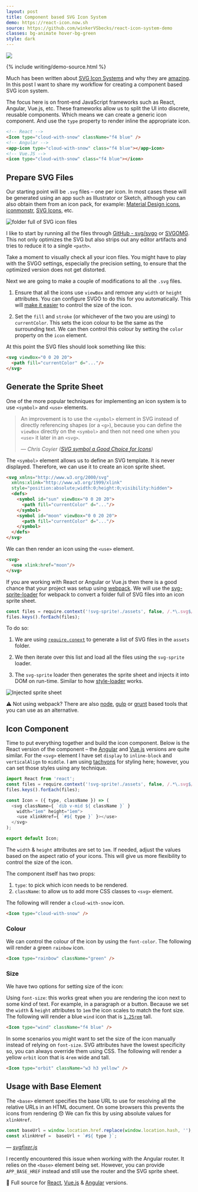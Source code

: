 ```yaml
---
layout: post
title: Component based SVG Icon System
demo: https://react-icon.now.sh
source: https://github.com/winkerVSbecks/react-icon-system-demo
classes: bg-animate hover-bg-green
style: dark
---
```


![](/img/icons.png)

{% include writing/demo-source.html %}

Much has been written about [SVG Icon Systems](https://css-tricks.com/svg-sprites-use-better-icon-fonts/) and why they are [amazing](http://jonibologna.com/svg-sprites-and-icon-systems-are-super/). In this post I want to share my workflow for creating a component based SVG icon system.

The focus here is on front-end JavaScript frameworks such as React, Angular, Vue.js, etc. These frameworks allow us to split the UI into discrete, reusable components. Which means we can create a generic icon component. And use the `type` property to render inline the appropriate icon.

```html
<!-- React -->
<Icon type="cloud-with-snow" className="f4 blue" />
<!-- Angular -->
<app-icon type="cloud-with-snow" class="f4 blue"></app-icon>
<!-- Vue.JS -->
<icon type="cloud-with-snow" class="f4 blue"></icon>
```


## Prepare SVG Files
Our starting point will be `.svg` files  – one per icon.  In most cases these will be generated using an app such as Illustrator or Sketch, although you can also obtain them from an icon pack, for example: [Material Design icons](https://github.com/google/material-design-icons), [iconmonstr](http://iconmonstr.com/), [SVG Icons](http://svgicons.sparkk.fr/), etc.

![folder full of SVG icon files](/img/folder-of-icons.png)

I like to start by running all the files through [GitHub - svg/svgo](https://github.com/svg/svgo) or [SVGOMG](https://jakearchibald.github.io/svgomg/). This not only optimizes the SVG but also strips out any editor artifacts and tries to reduce it to a single `<path>`.

Take a moment to visually check all your icon files. You might have to play with the SVGO settings, especially the precision setting, to ensure that the optimized version does not get distorted.

Next we are going to make a couple of modifications to all the `.svg` files.

1. Ensure that all the icons use `viewBox` and remove any `width` or `height` attributes. You can configure SVGO to do this for you automatically. This will [make it easier](https://youtu.be/af4ZQJ14yu8?t=309) to control the size of the icon.

2. Set the `fill` and `stroke` (or whichever of the two you are using) to  `currentColor`. This sets the icon colour to be the same as the surrounding text. We can then control this colour by setting the `color` property on the `icon` element.

At this point the SVG files should look something like this:

```html
<svg viewBox="0 0 20 20">
  <path fill="currentColor" d="..."/>
</svg>
```


## Generate the Sprite Sheet
One of the more popular techniques for implementing an icon system is to use `<symbol>` and `<use>` elements.

<blockquote class="mv5">
  <p>An improvement is to use the <code>&lt;symbol&gt;</code> element in SVG instead of directly referencing shapes (or a <code>&lt;g&gt;</code>), because you can define the <code>viewBox</code> directly on the <code>&lt;symbol&gt;</code> and then not need one when you <code>&lt;use&gt;</code> it later in an <code>&lt;svg&gt;</code>.</p>

  <cite>
    &mdash; Chris Coyier (<a href="https://css-tricks.com/svg-symbol-good-choice-icons/">SVG symbol a Good Choice for Icons</a>)
	</cite>
</blockquote>

The `<symbol>` element allows us to define an SVG template. It is never displayed. Therefore, we can use it to create an icon sprite sheet.

```html
<svg xmlns="http://www.w3.org/2000/svg"
  xmlns:xlink="http://www.w3.org/1999/xlink"
  style="position:absolute;width:0;height:0;visibility:hidden">
  <defs>
    <symbol id="sun" viewBox="0 0 20 20">
      <path fill="currentColor" d="..."/>
    </symbol>
    <symbol id="moon" viewBox="0 0 20 20">
      <path fill="currentColor" d="..."/>
    </symbol>
  </defs>
</svg>
```

We can then render an icon using the `<use>` element.

```html
<svg>
  <use xlink:href="moon"/>
</svg>
```


If you are working with React or Angular or Vue.js then there is a good chance that your project was setup using [webpack](https://webpack.js.org/). We will use the [svg-sprite-loader](https://www.npmjs.com/package/svg-sprite-loader) for webpack to convert a folder full of SVG files into an icon sprite sheet.

```js
const files = require.context('!svg-sprite!./assets', false, /.*\.svg$/);
files.keys().forEach(files);
```

To do so:

1. We are using [`require.conext`](https://webpack.js.org/guides/dependency-management/#require-context) to generate a list of SVG files in the `assets` folder.

2. We then iterate over this list and load all the files using the `svg-sprite` loader.

3. The `svg-sprite` loader then generates the sprite sheet and injects it into DOM on run-time. Similar to how [style-loader](https://github.com/webpack/style-loader) works.

![Injected sprite sheet](/img/injected-sprite-sheet.jpg)

⚠️ Not using webpack? There are also [node](https://github.com/jkphl/svg-sprite), [gulp](https://github.com/jkphl/gulp-svg-sprite) or  [grunt](https://github.com/jkphl/grunt-svg-sprite) based tools that you can use as an alternative.


## Icon Component

Time to put everything together and build the icon component. Below is the React version of the component – the [Angular](https://github.com/winkerVSbecks/ng2-icon-system-demo/blob/master/src/app/icon/icon.component.ts) and [Vue.js](https://github.com/winkerVSbecks/vue-icon-system-demo/blob/master/src/components/Icon.vue) versions are quite similar. For the `<svg>` element I have set `display` to `inline-block` and `verticalAlign` to `middle`. I am using [tachyons](http://tachyons.io/) for styling here; however, you can set those styles using any technique.

```js
import React from 'react';
const files = require.context('!svg-sprite!./assets', false, /.*\.svg$/);
files.keys().forEach(files);

const Icon = ({ type, className }) => (
  <svg className={ `dib v-mid ${ className }` }
    width="1em" height="1em">
    <use xlinkHref={ `#${ type }` }></use>
  </svg>
);

export default Icon;
```

The `width` & `height` attributes are set to `1em`. If needed, adjust the values based on the aspect ratio of your icons. This will give us more flexibility to control the size of the icon.

The component itself has two props:
1. `type`: to pick which icon needs to be rendered.
2. `className`: to allow us to add more CSS classes to `<svg>` element.

The following will render a `cloud-with-snow` icon.

```html
<Icon type="cloud-with-snow" />
```

### Colour

We can control the colour of the icon by using the `font-color`. The following will render a green `rainbow` icon.

```html
<Icon type="rainbow" className="green" />
```

### Size

We have two options for setting size of the icon:

Using `font-size`: this works great when you are rendering the icon next to some kind of text. For example, in a paragraph or a button. Because we set the `width` & `height` attributes to `1em` the icon scales to match the font size. The following will render a blue `wind` icon that is [`1.25rem`](http://tachyons.io/docs/typography/scale) tall.

```html
<Icon type="wind" className="f4 blue" />
```

In some scenarios you might want to set the size of the icon manually instead of relying on `font-size`. SVG attributes have the lowest specificity so, you can always override them using CSS. The following will render a yellow `orbit` icon that is `4rem` wide and tall.

```html
<Icon type="orbit" className="w3 h3 yellow" />
```

## Usage with Base Element

The `<base>` element specifies the base URL to use for resolving all the relative URLs in an HTML document. On some browsers this prevents the icons from rendering 😞 We can fix this by using absolute values for `xlinkHref`.

```js
const baseUrl = window.location.href.replace(window.location.hash, '');
const xlinkHref =  baseUrl + `#${ type }`;
```

<cite>&mdash; [svgfixer.js](https://gist.github.com/leonderijke/c5cf7c5b2e424c0061d2)</cite>

I recently encountered this issue when working with the Angular router. It relies on the `<base>` element being set. However, you can provide `APP_BASE_HREF` instead and still use the router and the SVG sprite sheet.

🍞 Full source for [React](https://github.com/winkerVSbecks/react-icon-system-demo), [Vue.js](https://github.com/winkerVSbecks/vue-icon-system-demo) &  [Angular](https://github.com/winkerVSbecks/ng2-icon-system-demo) versions.

